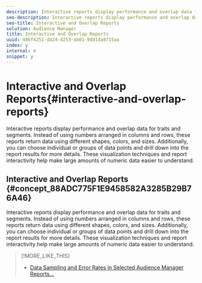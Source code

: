 ```yaml
---
description: Interactive reports display performance and overlap data for traits and segments. Instead of using numbers arranged in columns and rows, these reports return data using different shapes, colors, and sizes. Additionally, you can choose individual or groups of data points and drill down into the report results for more details. These visualization techniques and report interactivity help make large amounts of numeric data easier to understand.
seo-description: Interactive reports display performance and overlap data for traits and segments. Instead of using numbers arranged in columns and rows, these reports return data using different shapes, colors, and sizes. Additionally, you can choose individual or groups of data points and drill down into the report results for more details. These visualization techniques and report interactivity help make large amounts of numeric data easier to understand.
seo-title: Interactive and Overlap Reports
solution: Audience Manager
title: Interactive and Overlap Reports
uuid: 486f4251-da24-4253-ab01-9dd1da8715aa
index: y
internal: n
snippet: y
---
```


# Interactive and Overlap Reports{#interactive-and-overlap-reports}

Interactive reports display performance and overlap data for traits and segments. Instead of using numbers arranged in columns and rows, these reports return data using different shapes, colors, and sizes. Additionally, you can choose individual or groups of data points and drill down into the report results for more details. These visualization techniques and report interactivity help make large amounts of numeric data easier to understand.

## Interactive and Overlap Reports {#concept_88ADC775F1E9458582A3285B29B76A46}

Interactive reports display performance and overlap data for traits and segments. Instead of using numbers arranged in columns and rows, these reports return data using different shapes, colors, and sizes. Additionally, you can choose individual or groups of data points and drill down into the report results for more details. These visualization techniques and report interactivity help make large amounts of numeric data easier to understand.

<!-- 

c_dynamic_reports.xml

 -->

>[!MORE_LIKE_THIS]
>
>* [Data Sampling and Error Rates in Selected Audience Manager Reports...](../../reporting/report-sampling.md#concept_624BB1069F8A4CBD948ABD87105329E4)
